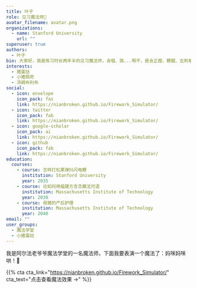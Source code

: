 ```yaml
---
title: 叶子
role: 见习魔法师🎩
avatar_filename: avatar.png
organizations:
  - name: Stanford University
    url: ""
superuser: true
authors:
  - 叶子
bio: 大家好，我是练习时长两年半的见习魔法师，会唱、跳...啊不，是会正蹬、鞭腿、左刺拳！
interests:
  - 猪蛋挞
  - 小猪佩奇
  - 汤姆布利布
social:
  - icon: envelope
    icon_pack: fas
    link: https://nianbroken.github.io/Firework_Simulator/
  - icon: twitter
    icon_pack: fab
    link: https://nianbroken.github.io/Firework_Simulator/
  - icon: google-scholar
    icon_pack: ai
    link: https://nianbroken.github.io/Firework_Simulator/
  - icon: github
    icon_pack: fab
    link: https://nianbroken.github.io/Firework_Simulator/
education:
  courses:
    - course: 怎样打松果弹抖闪电鞭
      institution: Stanford University
      year: 2035
    - course: 论如何用福建方言念魔法咒语
      institution: Massachusetts Institute of Technology
      year: 2038
    - course: 母猪的产后护理
      institution: Massachusetts Institute of Technology
      year: 2040
email: ""
user_groups:
  - 魔法学堂
  - 小猪蛋挞
---
```

我是阿尔法老爷爷魔法学堂的一名魔法师，下面我要表演一个魔法了：妈咪妈咪哄！💫

{{% cta cta_link="https://nianbroken.github.io/Firework_Simulator/" cta_text="点击查看魔法效果 →" %}}